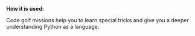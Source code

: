**How it is used:**

Code golf missions help you to learn special tricks and give you a deeper understanding Python as a language.
